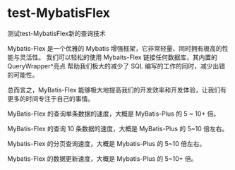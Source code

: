 # test-MybatisFlex
测试test-MybatisFlex新的查询技术


Mybatis-Flex 是一个优雅的 Mybatis 增强框架，它非常轻量、同时拥有极高的性能与灵活性。
我们可以轻松的使用 Mybaits-Flex 链接任何数据库，其内置的 QueryWrapper^亮点 帮助我们极大的减少了 SQL 编写的工作的同时，减少出错的可能性。

总而言之，MyBatis-Flex 能够极大地提高我们的开发效率和开发体验，让我们有更多的时间专注于自己的事情。



MyBatis-Flex 的查询单条数据的速度，大概是 MyBatis-Plus 的 5 ~ 10+ 倍。

MyBatis-Flex 的查询 10 条数据的速度，大概是 MyBatis-Plus 的 5~10 倍左右。

Mybatis-Flex 的分页查询速度，大概是 Mybatis-Plus 的 5~10 倍左右。

Mybatis-Flex 的数据更新速度，大概是 Mybatis-Plus 的 5~10+ 倍。
